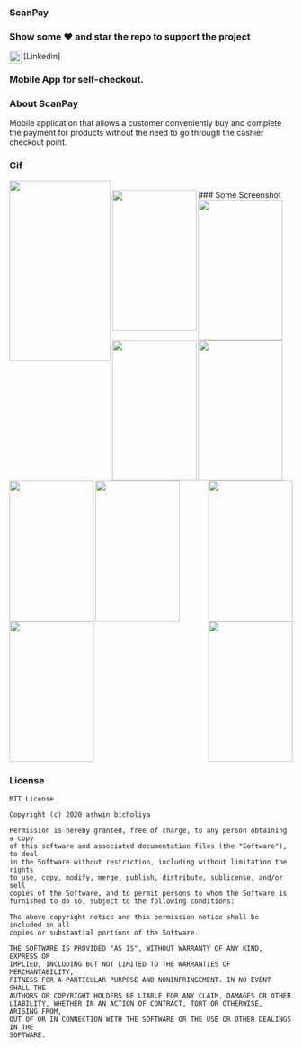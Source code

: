 ### ScanPay

### Show some :heart: and star the repo to support the project

<a href="https://www.linkedin.com/in/ashwin-bicholiya-9938481a0/">
  <img align="left" alt="Ashwin's Linkdein" width="22px" src="https://cdn.jsdelivr.net/npm/simple-icons@v3/icons/linkedin.svg" />
</a>[Linkedin]
<br/>

### Mobile App for self-checkout.

### About ScanPay

Mobile application that allows a customer conveniently buy and complete the payment for products without the need to go through the cashier checkout point.

### Gif
<a href="https://www.linkedin.com/in/ashwin-bicholiya-9938481a0/">
  <img align="left" width="180" height="320" src="https://user-images.githubusercontent.com/47949413/95316775-e0484b80-08b1-11eb-92c2-c763122d3cbd.gif">
</a>
<br/>
### Some Screenshot

<img align="left" width="150" height="250" src="https://user-images.githubusercontent.com/47949413/95170311-e23add80-07d1-11eb-960c-2d7ace0604f2.jpg">
<img align="center" width="150" height="250" src="https://user-images.githubusercontent.com/47949413/95170334-e7982800-07d1-11eb-9bd1-15c3b3e7ca1b.jpg">
<img align="center"width="150" height="250" src="https://user-images.githubusercontent.com/47949413/95170348-ee269f80-07d1-11eb-9ef6-6601f24ff710.jpg">

<img align="left" width="150" height="250" src="https://user-images.githubusercontent.com/47949413/95170359-f252bd00-07d1-11eb-9509-a2b7ec4a6811.jpg">
<img align="center" width="150" height="250" src="https://user-images.githubusercontent.com/47949413/95170371-f7177100-07d1-11eb-8d3d-39888e4001b9.jpg">
<img align="right" width="150" height="250" src="https://user-images.githubusercontent.com/47949413/95170394-fe3e7f00-07d1-11eb-927d-06d7ab77cc7d.jpg">

<img align="left" width="150" height="250" src="https://user-images.githubusercontent.com/47949413/95170397-ff6fac00-07d1-11eb-97c2-690505eb9bf5.jpg">
<img align="center" width="150" height="250" src="https://user-images.githubusercontent.com/47949413/95170415-04346000-07d2-11eb-8ce3-7c4788b4b0ef.jpg">
<img align="right" width="150" height="250" src="https://user-images.githubusercontent.com/47949413/95170428-0991aa80-07d2-11eb-9e47-ea4f7a58e4aa.jpg">

### License
    MIT License

    Copyright (c) 2020 ashwin bicholiya

    Permission is hereby granted, free of charge, to any person obtaining a copy
    of this software and associated documentation files (the "Software"), to deal
    in the Software without restriction, including without limitation the rights
    to use, copy, modify, merge, publish, distribute, sublicense, and/or sell
    copies of the Software, and to permit persons to whom the Software is
    furnished to do so, subject to the following conditions:

    The above copyright notice and this permission notice shall be included in all
    copies or substantial portions of the Software.

    THE SOFTWARE IS PROVIDED "AS IS", WITHOUT WARRANTY OF ANY KIND, EXPRESS OR
    IMPLIED, INCLUDING BUT NOT LIMITED TO THE WARRANTIES OF MERCHANTABILITY,
    FITNESS FOR A PARTICULAR PURPOSE AND NONINFRINGEMENT. IN NO EVENT SHALL THE
    AUTHORS OR COPYRIGHT HOLDERS BE LIABLE FOR ANY CLAIM, DAMAGES OR OTHER
    LIABILITY, WHETHER IN AN ACTION OF CONTRACT, TORT OR OTHERWISE, ARISING FROM,
    OUT OF OR IN CONNECTION WITH THE SOFTWARE OR THE USE OR OTHER DEALINGS IN THE
    SOFTWARE.
